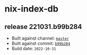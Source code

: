 # nix-index-db
## release 221031.b99b284
- Built against channel: [`master`](https://github.com/nixos/nixpkgs/tree/master)
- Built against commit: [`b99b284`](https://github.com/NixOS/nixpkgs/commit/b99b28431cf447396d601f4d45de221d1b52578e)
- Build date: `2022-10-31`
